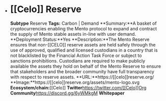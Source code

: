 - # [[Celo]] Reserve
  **Subtype** Reserve
  **Tags:** Carbon | Demand
  **Summary:**A basket of cryptocurrencies enabling the Mento protocol to expand and contract the supply of Mento stable assets in-line with user demand.
  **Deployment Status:**Yes
  **Description:**The Mento Reserve ensures that non-[[CELO]] reserve assets are held safely through the use of approved, qualified and licensed custodians in a country that is not blacklisted by the Financial Action Task Force or subject to sanctions prohibitions. Custodians are required to make publicly available the assets they hold on behalf of the Mento Reserve to ensure that stakeholders and the broader community have full transparency with respect to reserve assets.
  **URL:**https://[[celo]]reserve.org/
  **Image:**https://[[celo]]reserve.org/assets/mento-logo.svg
  **Ecosystem/chain:**[[Celo]]
  **Twitter**https://twitter.com/[[Celo]]Org
  **Community**https://discord.gg/6yWMkgM
  **Whitepaper**